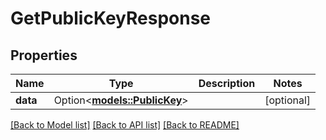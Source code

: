 # GetPublicKeyResponse

## Properties

Name | Type | Description | Notes
------------ | ------------- | ------------- | -------------
**data** | Option<[**models::PublicKey**](PublicKey.md)> |  | [optional]

[[Back to Model list]](../README.md#documentation-for-models) [[Back to API list]](../README.md#documentation-for-api-endpoints) [[Back to README]](../README.md)


